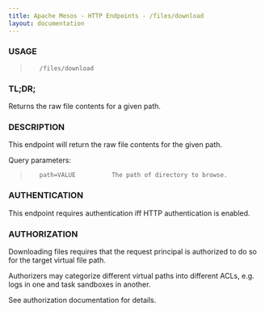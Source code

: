 ```yaml
---
title: Apache Mesos - HTTP Endpoints - /files/download
layout: documentation
---
```

<!--- This is an automatically generated file. DO NOT EDIT! --->

### USAGE ###
>        /files/download

### TL;DR; ###
Returns the raw file contents for a given path.

### DESCRIPTION ###
This endpoint will return the raw file contents for the
given path.

Query parameters:

>        path=VALUE          The path of directory to browse.


### AUTHENTICATION ###
This endpoint requires authentication iff HTTP authentication is
enabled.

### AUTHORIZATION ###
Downloading files requires that the request principal is
authorized to do so for the target virtual file path.

Authorizers may categorize different virtual paths into
different ACLs, e.g. logs in one and task sandboxes in
another.

See authorization documentation for details.
